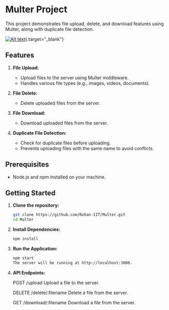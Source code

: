 # Multer Project

This project demonstrates file upload, delete, and download features using Multer, along with duplicate file detection.

[![Alt text](https://img.youtube.com/vi/_1keBT9evXQ/0.jpg)](https://www.youtube.com/watch?v=_1keBT9evXQ){:target="_blank"}

## Features

1. **File Upload:**
   - Upload files to the server using Multer middleware.
   - Handles various file types (e.g., images, videos, documents).

2. **File Delete:**
   - Delete uploaded files from the server.

3. **File Download:**
   - Download uploaded files from the server.

4. **Duplicate File Detection:**
   - Check for duplicate files before uploading.
   - Prevents uploading files with the same name to avoid conflicts.


## Prerequisites

- Node.js and npm installed on your machine.

## Getting Started

1. **Clone the repository:**

   ```bash
   git clone https://github.com/Rohan-IIT/Multer.git
   cd Multer

2. **Install Dependencies:**
    ```bash
    npm install

3.  **Run the Application:**
    ```bash
    npm start
    The server will be running at http://localhost:3000.

4.  **API Endpoints:**

    POST /upload
    Upload a file to the server.

    DELETE /delete/:filename
    Delete a file from the server.

    GET /download/:filename
    Download a file from the server.


